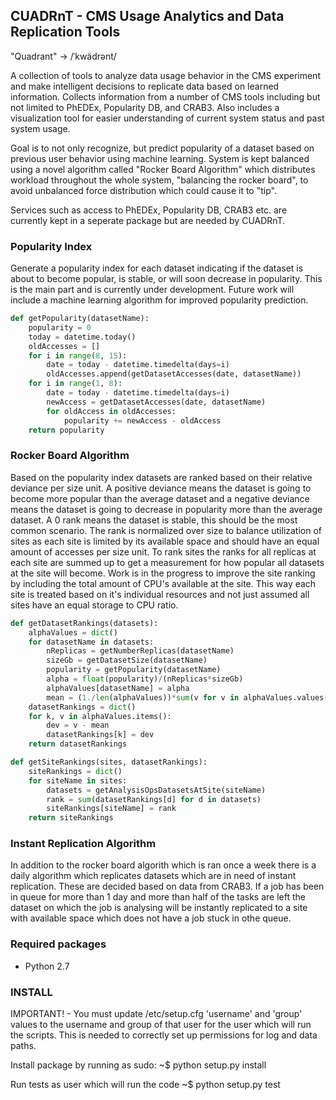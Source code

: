 ## CUADRnT - CMS Usage Analytics and Data Replication Tools
"Quadrant" -> /ˈkwädrənt/

A collection of tools to analyze data usage behavior in the CMS experiment and make intelligent decisions to replicate data based on learned information. Collects information from a number of CMS tools including but not limited to PhEDEx, Popularity DB, and CRAB3. Also includes a visualization tool for easier understanding of current system status and past system usage.

Goal is to not only recognize, but predict popularity of a dataset based on previous user behavior using machine learning. System is kept balanced using a novel algorithm called "Rocker Board Algorithm" which distributes workload throughout the whole system, "balancing the rocker board", to avoid unbalanced force distribution which could cause it to "tip".

Services such as access to PhEDEx, Popularity DB, CRAB3 etc. are currently kept in a seperate package but are needed by CUADRnT.

### Popularity Index
Generate a popularity index for each dataset indicating if the dataset is about to become popular, is stable, or will soon decrease in popularity. This is the main part and is currently under development. Future work will include a machine learning algorithm for improved popularity prediction.

```python
def getPopularity(datasetName):
    popularity = 0
    today = datetime.today()
    oldAccesses = []
    for i in range(8, 15):
        date = today - datetime.timedelta(days=i)
        oldAccesses.append(getDatasetAccesses(date, datasetName))
    for i in range(1, 8):
        date = today - datetime.timedelta(days=i)
        newAccess = getDatasetAccesses(date, datasetName)
        for oldAccess in oldAccesses:
            popularity += newAccess - oldAccess
    return popularity
```

### Rocker Board Algorithm
Based on the popularity index datasets are ranked based on their relative deviance per size unit. A positive deviance means the dataset is going to become more popular than the average dataset and a negative deviance means the dataset is going to decrease in popularity more than the average dataset. A 0 rank means the dataset is stable, this should be the most common scenario. The rank is normalized over size to balance utilization of sites as each site is limited by its available space and should have an equal amount of accesses per size unit. To rank sites the ranks for all replicas at each site are summed up to get a measurement for how popular all datasets at the site will become. Work is in the progress to improve the site ranking by including the total amount of CPU's available at the site. This way each site is treated based on it's individual resources and not just assumed all sites have an equal storage to CPU ratio.

```python
def getDatasetRankings(datasets):
    alphaValues = dict()
    for datasetName in datasets:
        nReplicas = getNumberReplicas(datasetName)
        sizeGb = getDatasetSize(datasetName)
        popularity = getPopularity(datasetName)
        alpha = float(popularity)/(nReplicas*sizeGb)
        alphaValues[datasetName] = alpha
        mean = (1./len(alphaValues))*sum(v for v in alphaValues.values())
    datasetRankings = dict()
    for k, v in alphaValues.items():
        dev = v - mean
        datasetRankings[k] = dev
    return datasetRankings
```

```python
def getSiteRankings(sites, datasetRankings):
    siteRankings = dict()
    for siteName in sites:
        datasets = getAnalysisOpsDatasetsAtSite(siteName)
        rank = sum(datasetRankings[d] for d in datasets)
        siteRankings[siteName] = rank
    return siteRankings
```

### Instant Replication Algorithm
In addition to the rocker board algorith which is ran once a week there is a daily algorithm which replicates datasets which are in need of instant replication. These are decided based on data from CRAB3. If a job has been in queue for more than 1 day and more than half of the tasks are left the dataset on which the job is analysing will be instantly replicated to a site with available space which does not have a job stuck in othe queue.

### Required packages

* Python 2.7

### INSTALL
IMPORTANT! - You must update /etc/setup.cfg 'username' and 'group' values to the username and group of that user for the user which will run the scripts. This is needed to correctly set up permissions for log and data paths.

Install package by running as sudo:
~$ python setup.py install

Run tests as user which will run the code
~$ python setup.py test
